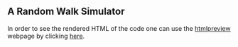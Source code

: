 ## A Random Walk Simulator

In order to see the rendered HTML of the code one can use the [htmlpreview](https://htmlpreview.github.io/) webpage by clicking [here](http://htmlpreview.github.io/?https://github.com/joanmb/A_random_walk_simulation/blob/main/A_random_walk_simulation.nb.html).